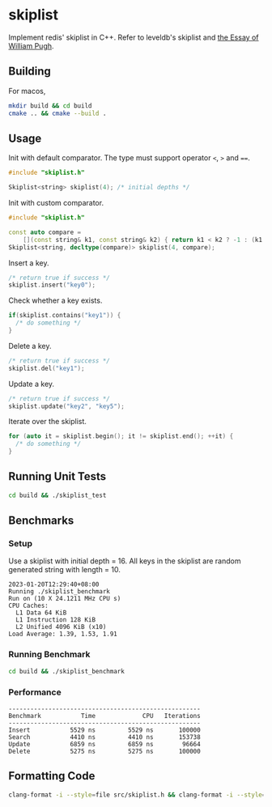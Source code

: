 # skiplist
Implement redis' skiplist in C++. Refer to leveldb's skiplist and [the Essay of William Pugh](https://15721.courses.cs.cmu.edu/spring2018/papers/08-oltpindexes1/pugh-skiplists-cacm1990.pdf).

## Building
For macos,
```sh
mkdir build && cd build
cmake .. && cmake --build .
```

## Usage
Init with default comparator. The type must support operator `<`, `>` and `==`.
```C++
#include "skiplist.h"

Skiplist<string> skiplist(4); /* initial depths */
```

Init with custom comparator.
```C++
#include "skiplist.h"

const auto compare =
    [](const string& k1, const string& k2) { return k1 < k2 ? -1 : (k1 == k2 ? 0 : 1); };
Skiplist<string, decltype(compare)> skiplist(4, compare);
```

Insert a key.
```C++
/* return true if success */
skiplist.insert("key0");
```

Check whether a key exists.
```C++
if(skiplist.contains("key1")) {
  /* do something */
}
```

Delete a key.
```C++
/* return true if success */
skiplist.del("key1");
```

Update a key.
```C++
/* return true if success */
skiplist.update("key2", "key5");
```

Iterate over the skiplist.
```C++
for (auto it = skiplist.begin(); it != skiplist.end(); ++it) {
  /* do something */
}
```

## Running Unit Tests
```sh
cd build && ./skiplist_test
```

## Benchmarks
### Setup
Use a skiplist with initial depth = 16. All keys in the skiplist are random generated string with length = 10.
```
2023-01-20T12:29:40+08:00
Running ./skiplist_benchmark
Run on (10 X 24.1211 MHz CPU s)
CPU Caches:
  L1 Data 64 KiB
  L1 Instruction 128 KiB
  L2 Unified 4096 KiB (x10)
Load Average: 1.39, 1.53, 1.91
```

### Running Benchmark
```sh
cd build && ./skiplist_benchmark
```

### Performance
```
-----------------------------------------------------
Benchmark           Time             CPU   Iterations
-----------------------------------------------------
Insert           5529 ns         5529 ns       100000
Search           4410 ns         4410 ns       153738
Update           6859 ns         6859 ns        96664
Delete           5275 ns         5275 ns       100000
```

## Formatting Code
```sh
clang-format -i --style=file src/skiplist.h && clang-format -i --style=file src/skiplist_test.cc && clang-format -i --style=file benchmarks/skiplist_benchmark.cc
```
